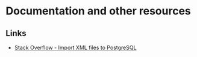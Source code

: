 # Documentation and other resources

## Links

- [Stack Overflow - Import XML files to PostgreSQL](https://stackoverflow.com/questions/19007884/import-xml-files-to-postgresql)
